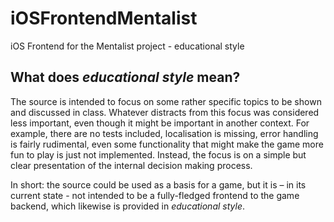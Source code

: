 # iOSFrontendMentalist
iOS Frontend for the Mentalist project - educational style

## What does _educational style_ mean?
The source is intended to focus on some rather specific topics to be shown
and discussed in class. Whatever distracts from this focus was considered
less important, even though it might be important in another context. For
example, there are no tests included, localisation is missing, error handling 
is fairly rudimental, even some functionality that might make the game
more fun to play is just not implemented. Instead, the focus is on a simple
but clear presentation of the internal decision making process.

In short: the source could be used as a basis for a game, but it is – in its
current state - not intended to be a fully-fledged frontend to the game backend,
which likewise is provided in _educational style_. 

